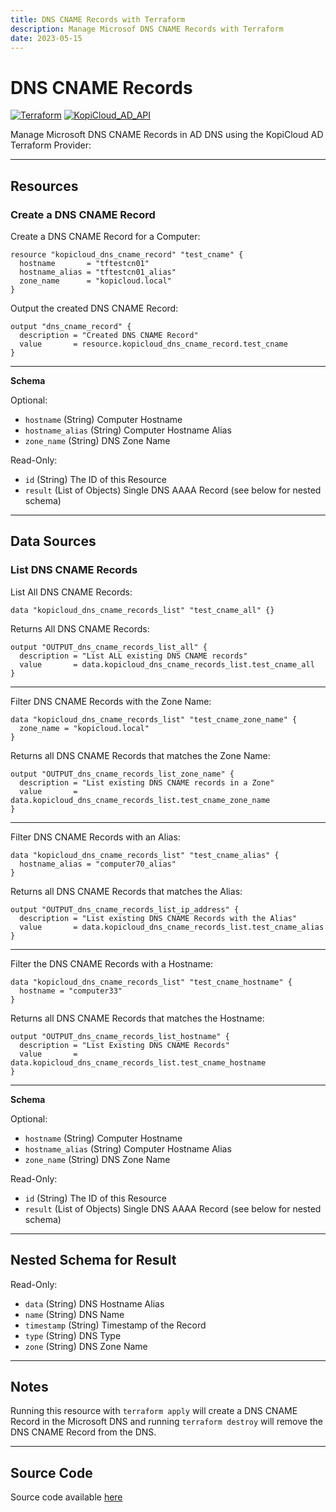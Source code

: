 ```yaml
---
title: DNS CNAME Records with Terraform
description: Manage Microsof DNS CNAME Records with Terraform
date: 2023-05-15
---
```


# DNS CNAME Records
[![Terraform](https://img.shields.io/badge/terraform-v1.3+-blue.svg)](https://www.terraform.io/downloads.html) [![KopiCloud_AD_API](https://img.shields.io/badge/kopiCloud_ad-v1.0+-blueviolet.svg)](https://adapi.kopicloud.com)

Manage Microsoft DNS CNAME Records in AD DNS using the KopiCloud AD Terraform Provider:

----

## Resources

### Create a DNS CNAME Record

Create a DNS CNAME Record for a Computer:

```
resource "kopicloud_dns_cname_record" "test_cname" {
  hostname       = "tftestcn01"
  hostname_alias = "tftestcn01_alias"
  zone_name      = "kopicloud.local"
}
```

Output the created DNS CNAME Record:

```
output "dns_cname_record" {
  description = "Created DNS CNAME Record"
  value       = resource.kopicloud_dns_cname_record.test_cname
}
```

----

**Schema**

Optional:

- ```hostname``` (String) Computer Hostname
- ```hostname_alias``` (String) Computer Hostname Alias
- ```zone_name``` (String) DNS Zone Name

Read-Only:

- ```id``` (String) The ID of this Resource
- ```result``` (List of Objects) Single DNS AAAA Record (see below for nested schema)

----

## Data Sources

### List DNS CNAME Records

List All DNS CNAME Records:

```
data "kopicloud_dns_cname_records_list" "test_cname_all" {}
```

Returns All DNS CNAME Records:

```
output "OUTPUT_dns_cname_records_list_all" {
  description = "List ALL existing DNS CNAME records"
  value       = data.kopicloud_dns_cname_records_list.test_cname_all
}
```

----

Filter DNS CNAME Records with the Zone Name:

```
data "kopicloud_dns_cname_records_list" "test_cname_zone_name" {
  zone_name = "kopicloud.local"
}
```

Returns all DNS CNAME Records that matches the Zone Name:

```
output "OUTPUT_dns_cname_records_list_zone_name" {
  description = "List existing DNS CNAME records in a Zone"
  value       = data.kopicloud_dns_cname_records_list.test_cname_zone_name
}
```

----

Filter DNS CNAME Records with an Alias:

```
data "kopicloud_dns_cname_records_list" "test_cname_alias" {
  hostname_alias = "computer70_alias"
}
```

Returns all DNS CNAME Records that matches the Alias:

```
output "OUTPUT_dns_cname_records_list_ip_address" {
  description = "List existing DNS CNAME Records with the Alias"
  value       = data.kopicloud_dns_cname_records_list.test_cname_alias
}
```

----

Filter the DNS CNAME Records with a Hostname:

```
data "kopicloud_dns_cname_records_list" "test_cname_hostname" {
  hostname = "computer33"
}
```

Returns all DNS CNAME Records that matches the Hostname:

```
output "OUTPUT_dns_cname_records_list_hostname" {
  description = "List Existing DNS CNAME Records"
  value       = data.kopicloud_dns_cname_records_list.test_cname_hostname
}
```

----

**Schema**

Optional:

- ```hostname``` (String) Computer Hostname
- ```hostname_alias``` (String) Computer Hostname Alias
- ```zone_name``` (String) DNS Zone Name

Read-Only:

- ```id``` (String) The ID of this Resource
- ```result``` (List of Objects) Single DNS AAAA Record (see below for nested schema)

----

## Nested Schema for Result

Read-Only:

- ```data``` (String) DNS Hostname Alias
- ```name``` (String) DNS Name
- ```timestamp``` (String) Timestamp of the Record
- ```type``` (String) DNS Type
- ```zone``` (String) DNS Zone Name

----

## Notes

Running this resource with ```terraform apply``` will create a DNS CNAME Record in the Microsoft DNS and running ```terraform destroy``` will remove the DNS CNAME Record from the DNS.

----

## Source Code

Source code available [here](https://github.com/KopiCloud-AD-API/terraform-kopicloud-ad-api-dns-cname-records)
